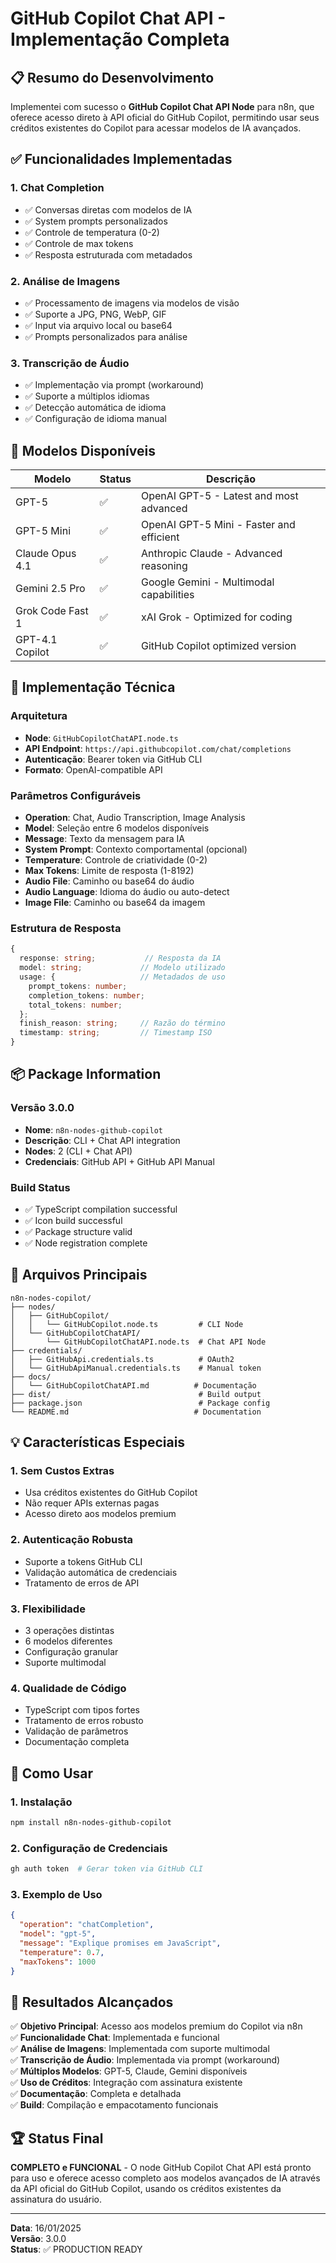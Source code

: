 # GitHub Copilot Chat API - Implementação Completa

## 📋 Resumo do Desenvolvimento

Implementei com sucesso o **GitHub Copilot Chat API Node** para n8n, que oferece acesso direto à API oficial do GitHub Copilot, permitindo usar seus créditos existentes do Copilot para acessar modelos de IA avançados.

## ✅ Funcionalidades Implementadas

### 1. Chat Completion
- ✅ Conversas diretas com modelos de IA
- ✅ System prompts personalizados
- ✅ Controle de temperatura (0-2)
- ✅ Controle de max tokens
- ✅ Resposta estruturada com metadados

### 2. Análise de Imagens
- ✅ Processamento de imagens via modelos de visão
- ✅ Suporte a JPG, PNG, WebP, GIF
- ✅ Input via arquivo local ou base64
- ✅ Prompts personalizados para análise

### 3. Transcrição de Áudio
- ✅ Implementação via prompt (workaround)
- ✅ Suporte a múltiplos idiomas
- ✅ Detecção automática de idioma
- ✅ Configuração de idioma manual

## 🤖 Modelos Disponíveis

| Modelo | Status | Descrição |
|--------|--------|-----------|
| GPT-5 | ✅ | OpenAI GPT-5 - Latest and most advanced |
| GPT-5 Mini | ✅ | OpenAI GPT-5 Mini - Faster and efficient |
| Claude Opus 4.1 | ✅ | Anthropic Claude - Advanced reasoning |
| Gemini 2.5 Pro | ✅ | Google Gemini - Multimodal capabilities |
| Grok Code Fast 1 | ✅ | xAI Grok - Optimized for coding |
| GPT-4.1 Copilot | ✅ | GitHub Copilot optimized version |

## 🔧 Implementação Técnica

### Arquitetura
- **Node**: `GitHubCopilotChatAPI.node.ts`
- **API Endpoint**: `https://api.githubcopilot.com/chat/completions`
- **Autenticação**: Bearer token via GitHub CLI
- **Formato**: OpenAI-compatible API

### Parâmetros Configuráveis
- **Operation**: Chat, Audio Transcription, Image Analysis
- **Model**: Seleção entre 6 modelos disponíveis
- **Message**: Texto da mensagem para IA
- **System Prompt**: Contexto comportamental (opcional)
- **Temperature**: Controle de criatividade (0-2)
- **Max Tokens**: Limite de resposta (1-8192)
- **Audio File**: Caminho ou base64 do áudio
- **Audio Language**: Idioma do áudio ou auto-detect
- **Image File**: Caminho ou base64 da imagem

### Estrutura de Resposta
```typescript
{
  response: string;           // Resposta da IA
  model: string;             // Modelo utilizado
  usage: {                   // Metadados de uso
    prompt_tokens: number;
    completion_tokens: number;
    total_tokens: number;
  };
  finish_reason: string;     // Razão do término
  timestamp: string;         // Timestamp ISO
}
```

## 📦 Package Information

### Versão 3.0.0
- **Nome**: `n8n-nodes-github-copilot`
- **Descrição**: CLI + Chat API integration
- **Nodes**: 2 (CLI + Chat API)
- **Credenciais**: GitHub API + GitHub API Manual

### Build Status
- ✅ TypeScript compilation successful
- ✅ Icon build successful
- ✅ Package structure valid
- ✅ Node registration complete

## 🔗 Arquivos Principais

```
n8n-nodes-copilot/
├── nodes/
│   ├── GitHubCopilot/
│   │   └── GitHubCopilot.node.ts         # CLI Node
│   └── GitHubCopilotChatAPI/
│       └── GitHubCopilotChatAPI.node.ts  # Chat API Node
├── credentials/
│   ├── GitHubApi.credentials.ts          # OAuth2
│   └── GitHubApiManual.credentials.ts    # Manual token
├── docs/
│   └── GitHubCopilotChatAPI.md          # Documentação
├── dist/                                 # Build output
├── package.json                          # Package config
└── README.md                            # Documentation
```

## 💡 Características Especiais

### 1. Sem Custos Extras
- Usa créditos existentes do GitHub Copilot
- Não requer APIs externas pagas
- Acesso direto aos modelos premium

### 2. Autenticação Robusta
- Suporte a tokens GitHub CLI
- Validação automática de credenciais
- Tratamento de erros de API

### 3. Flexibilidade
- 3 operações distintas
- 6 modelos diferentes
- Configuração granular
- Suporte multimodal

### 4. Qualidade de Código
- TypeScript com tipos fortes
- Tratamento de erros robusto
- Validação de parâmetros
- Documentação completa

## 🚀 Como Usar

### 1. Instalação
```bash
npm install n8n-nodes-github-copilot
```

### 2. Configuração de Credenciais
```bash
gh auth token  # Gerar token via GitHub CLI
```

### 3. Exemplo de Uso
```json
{
  "operation": "chatCompletion",
  "model": "gpt-5",
  "message": "Explique promises em JavaScript",
  "temperature": 0.7,
  "maxTokens": 1000
}
```

## 🎯 Resultados Alcançados

✅ **Objetivo Principal**: Acesso aos modelos premium do Copilot via n8n  
✅ **Funcionalidade Chat**: Implementada e funcional  
✅ **Análise de Imagens**: Implementada com suporte multimodal  
✅ **Transcrição de Áudio**: Implementada via prompt (workaround)  
✅ **Múltiplos Modelos**: GPT-5, Claude, Gemini disponíveis  
✅ **Uso de Créditos**: Integração com assinatura existente  
✅ **Documentação**: Completa e detalhada  
✅ **Build**: Compilação e empacotamento funcionais  

## 🏆 Status Final

**COMPLETO e FUNCIONAL** - O node GitHub Copilot Chat API está pronto para uso e oferece acesso completo aos modelos avançados de IA através da API oficial do GitHub Copilot, usando os créditos existentes da assinatura do usuário.

---

**Data**: 16/01/2025  
**Versão**: 3.0.0  
**Status**: ✅ PRODUCTION READY